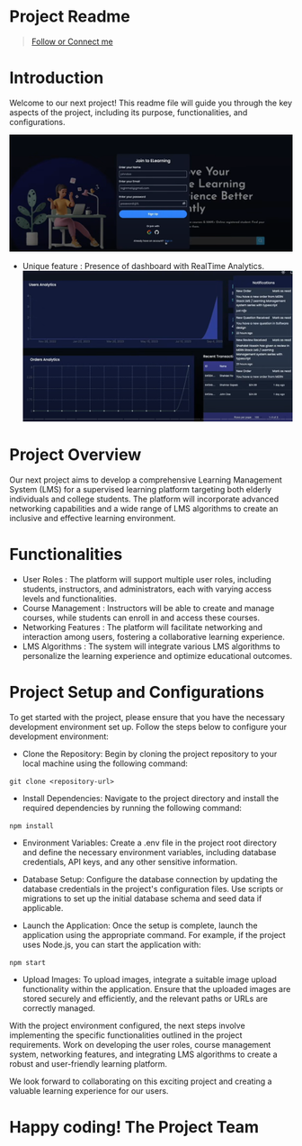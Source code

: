 # Project Readme

> [Follow or Connect me](https://www.linkedin.com/in/jagan-kumar-hotta-502a76270/)

# Introduction
Welcome to our next project! This readme file will guide you through the key aspects of the project, including its purpose, functionalities, and configurations.

![This is the example of Homepage](./homepage.png)

- Unique feature : Presence of dashboard with RealTime Analytics.
![This is the example of Dashboard](./dashboard.png)

# Project Overview

Our next project aims to develop a comprehensive Learning Management System (LMS) for a supervised learning platform targeting both elderly individuals and college students. The platform will incorporate advanced networking capabilities and a wide range of LMS algorithms to create an inclusive and effective learning environment.

# Functionalities
 - User Roles : The platform will support multiple user roles, including students, instructors, and administrators, each with varying access levels and functionalities.
 - Course Management : Instructors will be able to create and manage courses, while students can enroll in and access these courses.
 - Networking Features : The platform will facilitate networking and interaction among users, fostering a collaborative learning experience.
 - LMS Algorithms : The system will integrate various LMS algorithms to personalize the learning experience and optimize educational outcomes.

# Project Setup and Configurations
To get started with the project, please ensure that you have the necessary development environment set up. Follow the steps below to configure your development environment:

- Clone the Repository: Begin by cloning the project repository to your local machine using the following command:
  
```git clone <repository-url> ```

- Install Dependencies: Navigate to the project directory and install the required dependencies by running the following command:
  
```npm install```

- Environment Variables: Create a .env file in the project root directory and define the necessary environment variables, including database credentials, API keys, and any other sensitive information.

- Database Setup: Configure the database connection by updating the database credentials in the project's configuration files. Use scripts or migrations to set up the initial database schema and seed data if applicable.

- Launch the Application: Once the setup is complete, launch the application using the appropriate command. For example, if the project uses Node.js, you can start the application with:
  
```npm start```

- Upload Images: To upload images, integrate a suitable image upload functionality within the application. Ensure that the uploaded images are stored securely and efficiently, and the relevant paths or URLs are correctly managed.


With the project environment configured, the next steps involve implementing the specific functionalities outlined in the project requirements. Work on developing the user roles, course management system, networking features, and integrating LMS algorithms to create a robust and user-friendly learning platform.

We look forward to collaborating on this exciting project and creating a valuable learning experience for our users.

# Happy coding! The Project Team
